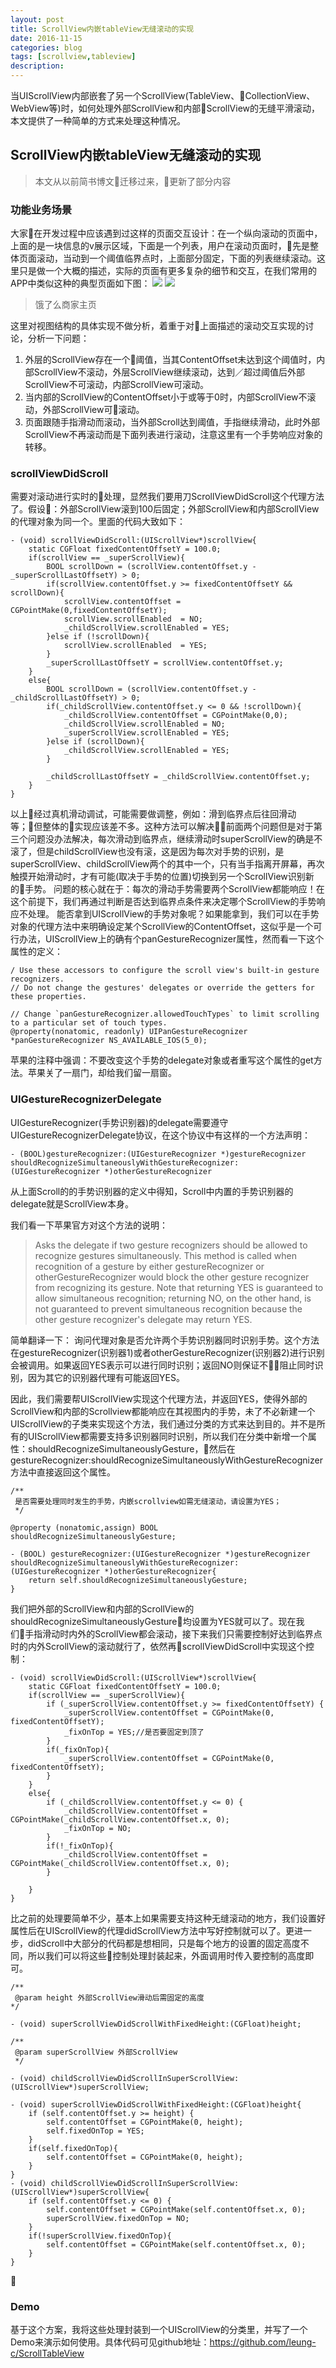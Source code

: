 ```yaml
---
layout: post
title: ScrollView内嵌tableView无缝滚动的实现
date: 2016-11-15
categories: blog
tags: [scrollview,tableview]
description: 
---
```



当UIScrollView内部嵌套了另一个ScrollView(TableView、CollectionView、WebView等)时，如何处理外部ScrollView和内部ScrollView的无缝平滑滚动，本文提供了一种简单的方式来处理这种情况。

## ScrollView内嵌tableView无缝滚动的实现

> 本文从以前简书博文迁移过来，更新了部分内容


### 功能业务场景

大家在开发过程中应该遇到过这样的页面交互设计：在一个纵向滚动的页面中，上面的是一块信息的v展示区域，下面是一个列表，用户在滚动页面时，先是整体页面滚动，当动到一个阈值临界点时，上面部分固定，下面的列表继续滚动。这里只是做一个大概的描述，实际的页面有更多复杂的细节和交互，在我们常用的APP中类似这种的典型页面如下图：
![](https://ws2.sinaimg.cn/large/006tKfTcgy1fmmzsujel3j30ku1127wh.jpg)
![](https://ws3.sinaimg.cn/large/006tKfTcgy1fmmzsj72ssj30ku112x1a.jpg)
> 饿了么商家主页

这里对视图结构的具体实现不做分析，着重于对上面描述的滚动交互实现的讨论，分析一下问题：

1. 外层的ScrollView存在一个阈值，当其ContentOffset未达到这个阈值时，内部ScrollView不滚动，外层ScrollView继续滚动，达到／超过阈值后外部ScrollView不可滚动，内部ScrollView可滚动。
1. 当内部的ScrollView的ContentOffset小于或等于0时，内部ScrollView不滚动，外部ScrollView可滚动。
1. 页面跟随手指滑动而滚动，当外部Scroll达到阈值，手指继续滑动，此时外部ScrollView不再滚动而是下面列表进行滚动，注意这里有一个手势响应对象的转移。

### scrollViewDidScroll

需要对滚动进行实时的处理，显然我们要用刀ScrollViewDidScroll这个代理方法了。假设：外部ScrollView滚到100后固定；外部ScrollView和内部ScrollView的代理对象为同一个。里面的代码大致如下：
```objc
- (void) scrollViewDidScroll:(UIScrollView*)scrollView{
    static CGFloat fixedContentOffsetY = 100.0;
    if(scrollView == _superScrollView){
        BOOL scrollDown = (scrollView.contentOffset.y - _superScrollLastOffsetY) > 0;
        if(scrollView.contentOffset.y >= fixedContentOffsetY && scrollDown){
            scrollView.contentOffset = CGPointMake(0,fixedContentOffsetY);
            scrollView.scrollEnabled  = NO;
            _childScrollView.scrollEnabled = YES;
        }else if (!scrollDown){
            scrollView.scrollEnabled  = YES;
        }
        _superScrollLastOffsetY = scrollView.contentOffset.y;
    }
    else{
        BOOL scrollDown = (scrollView.contentOffset.y - _childScrollLastOffsetY) > 0;
        if(_childScrollView.contentOffset.y <= 0 && !scrollDown){
            _childScrollView.contentOffset = CGPointMake(0,0);
            _childScrollView.scrollEnabled = NO;
            _superScrollView.scrollEnabled = YES;
        }else if (scrollDown){
            _childScrollView.scrollEnabled = YES;
        }
        
        _childScrollLastOffsetY = _childScrollView.contentOffset.y;
    }
}
```

以上经过真机滑动调试，可能需要做调整，例如：滑到临界点后往回滑动等；但整体的实现应该差不多。这种方法可以解决前面两个问题但是对于第三个问题没办法解决，每次滑动到临界点，继续滑动时superScrollView的确是不滚了，但是childScrollView也没有滚，这是因为每次对手势的识别，是superScrollView、childScrollView两个的其中一个，只有当手指离开屏幕，再次触摸开始滑动时，才有可能(取决于手势的位置)切换到另一个ScrollView识别新的手势。
问题的核心就在于：每次的滑动手势需要两个ScrollView都能响应！在这个前提下，我们再通过判断是否达到临界点条件来决定哪个ScrollView的手势响应不处理。
能否拿到UIScrollView的手势对象呢？如果能拿到，我们可以在手势对象的代理方法中来明确设定某个ScrollView的ContentOffset，这似乎是一个可行办法，UIScrollView上的确有个panGestureRecognizer属性，然而看一下这个属性的定义：

```objc
/ Use these accessors to configure the scroll view's built-in gesture recognizers.
// Do not change the gestures' delegates or override the getters for these properties.

// Change `panGestureRecognizer.allowedTouchTypes` to limit scrolling to a particular set of touch types.
@property(nonatomic, readonly) UIPanGestureRecognizer *panGestureRecognizer NS_AVAILABLE_IOS(5_0);

```
苹果的注释中强调：不要改变这个手势的delegate对象或者重写这个属性的get方法。苹果关了一扇门，却给我们留一扇窗。

### UIGestureRecognizerDelegate

UIGestureRecognizer(手势识别器)的delegate需要遵守UIGestureRecognizerDelegate协议，在这个协议中有这样的一个方法声明：

```objc
- (BOOL)gestureRecognizer:(UIGestureRecognizer *)gestureRecognizer shouldRecognizeSimultaneouslyWithGestureRecognizer:(UIGestureRecognizer *)otherGestureRecognizer
```

从上面Scroll的的手势识别器的定义中得知，Scroll中内置的手势识别器的delegate就是ScrollView本身。

我们看一下苹果官方对这个方法的说明：
> Asks the delegate if two gesture recognizers should be allowed to recognize gestures simultaneously.
This method is called when recognition of a gesture by either gestureRecognizer or otherGestureRecognizer would block the other gesture recognizer from recognizing its gesture. Note that returning YES is guaranteed to allow simultaneous recognition; returning NO, on the other hand, is not guaranteed to prevent simultaneous recognition because the other gesture recognizer's delegate may return YES.

简单翻译一下：
询问代理对象是否允许两个手势识别器同时识别手势。这个方法在gestureRecognizer(识别器1)或者otherGestureRecognizer(识别器2)进行识别会被调用。如果返回YES表示可以进行同时识别；返回NO则保证不阻止同时识别，因为其它的识别器代理有可能返回YES。

因此，我们需要帮UIScrollView实现这个代理方法，并返回YES，使得外部的ScrollView和内部的Scrollview都能响应在其视图内的手势，未了不必新建一个UIScrollView的子类来实现这个方法，我们通过分类的方式来达到目的。并不是所有的UIScrollView都需要支持多识别器同时识别，所以我们在分类中新增一个属性：shouldRecognizeSimultaneouslyGesture，然后在gestureRecognizer:shouldRecognizeSimultaneouslyWithGestureRecognizer方法中直接返回这个属性。
```objc
/**
 是否需要处理同时发生的手势，内嵌scrollview如需无缝滚动，请设置为YES；
 */
 
@property (nonatomic,assign) BOOL shouldRecognizeSimultaneouslyGesture;

- (BOOL) gestureRecognizer:(UIGestureRecognizer *)gestureRecognizer shouldRecognizeSimultaneouslyWithGestureRecognizer:(UIGestureRecognizer *)otherGestureRecognizer{
    return self.shouldRecognizeSimultaneouslyGesture;
}
```
我们把外部的ScrollView和内部的ScrollView的shouldRecognizeSimultaneouslyGesture均设置为YES就可以了。现在我们手指滑动时内外的ScrollView都会滚动，接下来我们只需要控制好达到临界点时的内外ScrollView的滚动就行了，依然再scrollViewDidScroll中实现这个控制：
```objc
- (void) scrollViewDidScroll:(UIScrollView*)scrollView{
    static CGFloat fixedContentOffsetY = 100.0;
    if(scrollView == _superScrollView){
        if (_superScrollView.contentOffset.y >= fixedContentOffsetY) {
            _superScrollView.contentOffset = CGPointMake(0, fixedContentOffsetY);
            _fixOnTop = YES;//是否要固定到顶了
        }
        if(_fixOnTop){
            _superScrollView.contentOffset = CGPointMake(0, fixedContentOffsetY);
        }
    }
    else{
        if (_childScrollView.contentOffset.y <= 0) {
            _childScrollView.contentOffset = CGPointMake(_childScrollView.contentOffset.x, 0);
            _fixOnTop = NO;
        }
        if(!_fixOnTop){
            _childScrollView.contentOffset = CGPointMake(_childScrollView.contentOffset.x, 0);
        }

    }
}
```
比之前的处理要简单不少，基本上如果需要支持这种无缝滚动的地方，我们设置好属性后在UIScrollView的代理didScrollView方法中写好控制就可以了。更进一步，didScroll中大部分的代码都是想相同，只是每个地方的设置的固定高度不同，所以我们可以将这些控制处理封装起来，外面调用时传入要控制的高度即可。
```objc
/**
 @param height 外部ScrollView滑动后需固定的高度
*/

- (void) superScrollViewDidScrollWithFixedHeight:(CGFloat)height;

/**
 @param superScrollView 外部ScrollView
 */
 
- (void) childScrollViewDidScrollInSuperScrollView:(UIScrollView*)superScrollView;
```
```objc
- (void) superScrollViewDidScrollWithFixedHeight:(CGFloat)height{
    if (self.contentOffset.y >= height) {
        self.contentOffset = CGPointMake(0, height);
        self.fixedOnTop = YES;
    }
    if(self.fixedOnTop){
        self.contentOffset = CGPointMake(0, height);
    }
}
- (void) childScrollViewDidScrollInSuperScrollView:(UIScrollView*)superScrollView{
    if (self.contentOffset.y <= 0) {
        self.contentOffset = CGPointMake(self.contentOffset.x, 0);
        superScrollView.fixedOnTop = NO;
    }
    if(!superScrollView.fixedOnTop){
        self.contentOffset = CGPointMake(self.contentOffset.x, 0);
    }
}
```

### Demo

基于这个方案，我将这些处理封装到一个UIScrollView的分类里，并写了一个Demo来演示如何使用。具体代码可见github地址：<https://github.com/leung-c/ScrollTableView>












